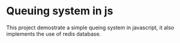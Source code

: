 # Queuing system in js

This project demostrate a simple queing system in javascript, it also implements the use of redis database.
